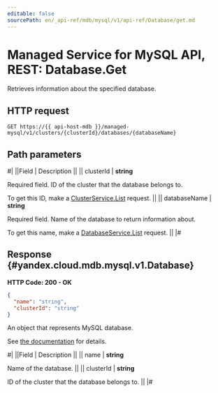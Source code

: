 ```yaml
---
editable: false
sourcePath: en/_api-ref/mdb/mysql/v1/api-ref/Database/get.md
---
```


# Managed Service for MySQL API, REST: Database.Get

Retrieves information about the specified database.

## HTTP request

```
GET https://{{ api-host-mdb }}/managed-mysql/v1/clusters/{clusterId}/databases/{databaseName}
```

## Path parameters

#|
||Field | Description ||
|| clusterId | **string**

Required field. ID of the cluster that the database belongs to.

To get this ID, make a [ClusterService.List](/docs/managed-mysql/api-ref/Cluster/list#List) request. ||
|| databaseName | **string**

Required field. Name of the database to return information about.

To get this name, make a [DatabaseService.List](/docs/managed-mysql/api-ref/Database/list#List) request. ||
|#

## Response {#yandex.cloud.mdb.mysql.v1.Database}

**HTTP Code: 200 - OK**

```json
{
  "name": "string",
  "clusterId": "string"
}
```

An object that represents MySQL database.

See [the documentation](/docs/managed-mysql/operations/databases) for details.

#|
||Field | Description ||
|| name | **string**

Name of the database. ||
|| clusterId | **string**

ID of the cluster that the database belongs to. ||
|#